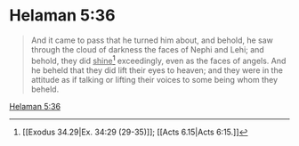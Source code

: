 # Helaman 5:36

> And it came to pass that he turned him about, and behold, he saw through the cloud of darkness the faces of Nephi and Lehi; and behold, they did <u>shine</u>[^a] exceedingly, even as the faces of angels. And he beheld that they did lift their eyes to heaven; and they were in the attitude as if talking or lifting their voices to some being whom they beheld.

[Helaman 5:36](https://www.churchofjesuschrist.org/study/scriptures/bofm/hel/5?lang=eng&id=p36#p36)


[^a]: [[Exodus 34.29|Ex. 34:29 (29-35)]]; [[Acts 6.15|Acts 6:15.]]
